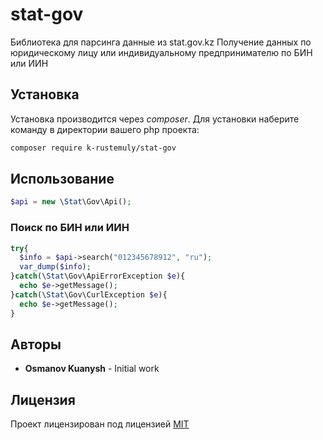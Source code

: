# stat-gov
Библиотека для парсинга данные из stat.gov.kz Получение данных по юридическому лицу или индивидуальному предпринимателю по БИН или ИИН


## Установка

Установка производится через *composer*. Для установки наберите команду в директории вашего php проекта:


```bash
composer require k-rustemuly/stat-gov
```

## Использование


```php
$api = new \Stat\Gov\Api();
```


### Поиск по БИН или ИИН

```php
try{
  $info = $api->search("012345678912", "ru");
  var_dump($info);
}catch(\Stat\Gov\ApiErrorException $e){
  echo $e->getMessage();
}catch(\Stat\Gov\CurlException $e){
  echo $e->getMessage();
}
```


## Авторы

- **Osmanov Kuanysh** - Initial work

## Лицензия

Проект лицензирован под лицензией [MIT](LICENSE)
